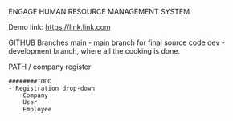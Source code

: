 ENGAGE HUMAN RESOURCE MANAGEMENT SYSTEM

Demo link: https://link.link.com

GITHUB
Branches
    main - main branch for final source code
    dev - development branch, where all the cooking is done.


PATH
 /
    company
    register

    ########TODO
    - Registration drop-down
        Company
        User
        Employee
